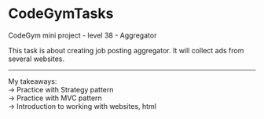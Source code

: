 # CodeGymTasks

 CodeGym mini project - level 38 - Aggregator

This task is about creating job posting aggregator. It will collect ads from several websites.
 

__________________________________________________________
My takeaways: <br>
-> Practice with Strategy pattern <br>
-> Practice with MVC pattern <br>
-> Introduction to working with websites, html
